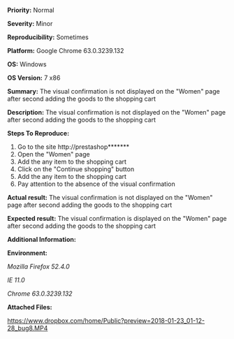 **Priority:** Normal

**Severity:** Minor

**Reproducibility:** Sometimes

**Platform:** Google Chrome 63.0.3239.132

**OS:** Windows

**OS Version:** 7 x86

**Summary:** The visual confirmation is not displayed on the "Women" page after second adding the goods to the shopping cart

**Description:** The visual confirmation is not displayed on the "Women" page after second adding the goods to the shopping cart

**Steps To Reproduce:**

1. Go to the site http://prestashop*******
2. Open the "Women" page
3. Add the any item to the shopping cart
4. Click on the "Continue shopping" button
5. Add the any item to the shopping cart
6. Pay attention to the absence of the visual confirmation

**Actual result:** The visual confirmation is not displayed on the "Women" page after second adding the goods to the shopping cart

**Expected result:** The visual confirmation is displayed on the "Women" page after second adding the goods to the shopping cart

**Additional Information:**

**Environment:**

*Mozilla Firefox 52.4.0*

*IE 11.0*

*Chrome 63.0.3239.132*

**Attached Files:**

https://www.dropbox.com/home/Public?preview=2018-01-23_01-12-28_bug8.MP4
